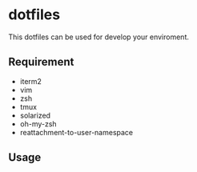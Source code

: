 
# dotfiles

This dotfiles can be used for develop your enviroment.

## Requirement

- iterm2
- vim
- zsh
- tmux 
- solarized
- oh-my-zsh
- reattachment-to-user-namespace

## Usage


